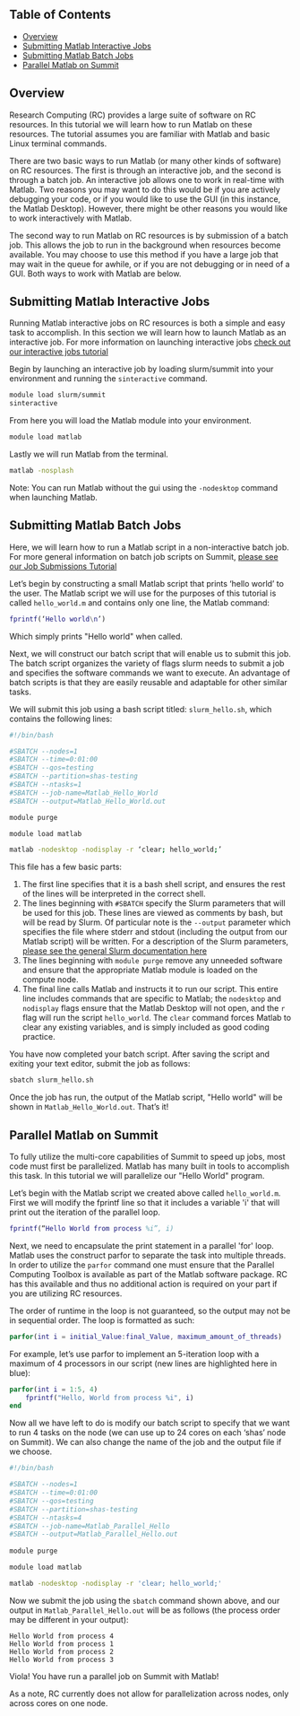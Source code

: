 ## Table of Contents
- [Overview](#overview)
- [Submitting Matlab Interactive Jobs](#submitting-matlab-interactive-jobs)
- [Submitting Matlab Batch Jobs](#submitting-matlab-batch-jobs)
- [Parallel Matlab on Summit](#parallel-matlab-on-summit)

## Overview
Research Computing (RC) provides a large suite of software on RC resources. In this tutorial we will learn how to run Matlab on these resources. The tutorial assumes you are familiar with Matlab and basic Linux terminal commands.

There are two basic ways to run Matlab (or many other kinds of software) on RC resources. The first is through an interactive job, and the second is through a batch job.  An interactive job allows one to work in real-time with Matlab. Two reasons you may want to do this would be if you are actively debugging your code, or if you would like to use the GUI (in this instance, the Matlab Desktop). However, there might be other reasons you would like to work interactively with Matlab.  

The second way to run Matlab on RC resources is by submission of a batch job. This allows the job to run in the background when resources become available. You may choose to use this method if you have a large job that may wait in the queue for awhile, or if you are not debugging or in need of a GUI. Both ways to work with Matlab are below.

## Submitting Matlab Interactive Jobs
Running Matlab interactive jobs on RC resources is both a simple and easy task to accomplish. In this section we will learn how to launch Matlab as an interactive job. For more information on launching interactive jobs [check out our interactive jobs tutorial](Interactive-Jobs)

Begin by launching an interactive job by loading slurm/summit into your environment and running the `sinteractive` command.

```bash
module load slurm/summit
sinteractive 
```

From here you will load the Matlab module into your environment.

```bash
module load matlab
```

Lastly we will run Matlab from the terminal.

```bash
matlab -nosplash
```

Note: You can run Matlab without the gui using the `-nodesktop` command when launching Matlab.

## Submitting Matlab Batch Jobs
Here, we will learn how to run a Matlab script in a non-interactive batch job. For more general information on batch job scripts on Summit, [please see our Job Submissions Tutorial](Job-Submissions)

Let’s begin by constructing a small Matlab script that prints ‘hello world’ to the user.
The Matlab script we will use for the purposes of this tutorial is called `hello_world.m` and contains only one line, the Matlab command:

```matlab
fprintf(‘Hello world\n’)
```

Which simply prints "Hello world" when called.

Next, we will construct our batch script that will enable us to submit this job. The batch script organizes the variety of flags slurm needs to submit a job and specifies the software commands we want to execute. An advantage of batch scripts is that they are easily reusable and adaptable for other similar tasks. 

We will submit this job using a bash script titled: `slurm_hello.sh`, which contains the following lines:

```bash
#!/bin/bash

#SBATCH --nodes=1				
#SBATCH --time=0:01:00			
#SBATCH --qos=testing	
#SBATCH --partition=shas-testing		
#SBATCH --ntasks=1			
#SBATCH --job-name=Matlab_Hello_World		
#SBATCH --output=Matlab_Hello_World.out		 

module purge

module load matlab

matlab -nodesktop -nodisplay -r ‘clear; hello_world;’
```

This file has a few basic parts:

1. The first line specifies that it is a bash shell script, and ensures the rest of the lines will be interpreted in the correct shell.
2. The lines beginning with `#SBATCH` specify the Slurm parameters that will be used for this job. These lines are viewed as comments by bash, but will be read by Slurm.  Of particular note is the `--output` parameter which specifies the file where stderr and stdout (including the output from our Matlab script) will be written. For a description of the Slurm parameters, [please see the general Slurm documentation here](https://slurm.schedmd.com/sbatch.html)
3. The lines beginning with `module purge` remove any unneeded software and ensure that the appropriate Matlab module is loaded on the compute node. 
4. The final line calls Matlab and instructs it to run our script. This entire line includes commands that are specific to Matlab; the `nodesktop` and `nodisplay` flags ensure that the Matlab Desktop will not open, and the `r` flag will run the script `hello_world`. The `clear` command forces Matlab to clear any existing variables, and is simply included as good coding practice.

You have now completed your batch script.  After saving the script and exiting your text editor, submit the job as follows:

```bash
sbatch slurm_hello.sh 
```

Once the job has run, the output of the Matlab script, "Hello world" will be shown in `Matlab_Hello_World.out`. That’s it!  

## Parallel Matlab on Summit
To fully utilize the multi-core capabilities of Summit to speed up jobs, most code must first be parallelized. Matlab has many built in tools to accomplish this task. In this tutorial we will parallelize our "Hello World" program.

Let’s begin with the Matlab script we created above called `hello_world.m`. First we will modify the fprintf line so that it includes a variable 'i' that will print out the iteration of the parallel loop.

```matlab
fprintf(“Hello World from process %i”, i)
```

Next, we need to encapsulate the print statement in a parallel 'for' loop. Matlab uses the construct parfor to separate the task into multiple threads. In order to utilize the `parfor` command one must ensure that the Parallel Computing Toolbox is available as part of the Matlab software package.  RC has this available and thus no additional action is required on your part if you are utilizing RC resources.  

The order of runtime in the loop is not guaranteed, so the output may not be in sequential order. The loop is formatted as such:
```matlab
parfor(int i = initial_Value:final_Value, maximum_amount_of_threads)
```
For example, let’s use parfor to implement an 5-iteration loop with a maximum of 4 processors in our script (new lines are highlighted here in blue):

```matlab
parfor(int i = 1:5, 4)
	fprintf("Hello, World from process %i", i)
end
```

Now all we have left to do is modify our batch script to specify that we want to run 4 tasks on the node (we can use up to 24 cores on each ‘shas’ node on Summit). We can also change the name of the job and the output file if we choose. 

```bash
#!/bin/bash

#SBATCH --nodes=1				
#SBATCH --time=0:01:00			
#SBATCH --qos=testing			
#SBATCH --partition=shas-testing		
#SBATCH --ntasks=4			
#SBATCH --job-name=Matlab_Parallel_Hello		
#SBATCH --output=Matlab_Parallel_Hello.out		
 
module purge

module load matlab

matlab -nodesktop -nodisplay -r 'clear; hello_world;'
```

Now we submit the job using the `sbatch` command shown above, and our output in `Matlab_Parallel_Hello.out` will be as follows (the process order may be different in your output): 

```
Hello World from process 4
Hello World from process 1
Hello World from process 2
Hello World from process 3
```

Viola! You have run a parallel job on Summit with Matlab!

As a note, RC currently does not allow for parallelization across nodes, only across cores on one node.